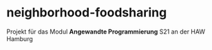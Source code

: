 # neighborhood-foodsharing
Projekt für das Modul **Angewandte Programmierung** S21 an der HAW Hamburg
